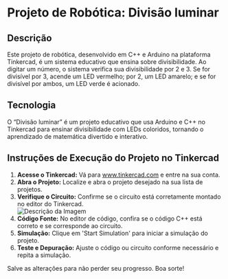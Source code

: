  <h1>Projeto de Robótica: Divisão luminar </h1>
    <section>
        <h2>Descrição</h2>
        <p>Este projeto de robótica, desenvolvido em C++ e Arduino na plataforma Tinkercad, é um sistema educativo que ensina sobre divisibilidade. Ao digitar um número, o sistema verifica sua divisibilidade por 2 e 3. Se for divisível por 3, acende um LED vermelho; por 2, um LED amarelo; e se for divisível por ambos, um LED verde é acionado.</p>
    </section>
    <section>
        <h2>Tecnologia</h2>
        <p>O “Divisão luminar” é um projeto educativo que usa Arduino e C++ no Tinkercad para ensinar divisibilidade com LEDs coloridos, tornando o aprendizado de matemática divertido e interativo.</p>
    </section>
      <h2>Instruções de Execução do Projeto no Tinkercad</h2>
    <ol>
        <li><strong>Acesse o Tinkercad:</strong> Vá para <a href="https://www.tinkercad.com">www.tinkercad.com</a> e entre na sua conta.</li>
        <li><strong>Abra o Projeto:</strong> Localize e abra o projeto desejado na sua lista de projetos.</li>
        <li><strong>Verifique o Circuito:</strong> Confirme se o circuito está corretamente montado no editor do Tinkercad.</li>
 <img src="https://github.com/Lari-Ara/Divisao-luminar/assets/166271278/afdbe6c9-6f78-4695-b609-845ee82f009e" alt="Descrição da Imagem">
      <li><strong>Código Fonte:</strong> No editor de código, confira se o código C++ está correto e se corresponde ao circuito.</li>
        <li><strong>Simulação:</strong> Clique em 'Start Simulation' para iniciar a simulação do projeto.</li>
        <li><strong>Teste e Depuração:</strong> Ajuste o código ou circuito conforme necessário e repita a simulação.</li>
    </ol>
    <p>Salve as alterações para não perder seu progresso. Boa sorte!</p>
    </section>
    
   
   



    
